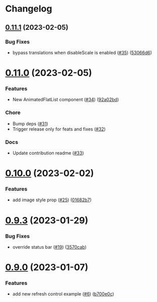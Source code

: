 # Changelog

## [0.11.1](https://github.com/kanelloc/react-native-animated-header-scroll-view/compare/v0.11.0...v0.11.1) (2023-02-05)


### Bug Fixes

* bypass translations when disableScale is enabled ([#35](https://github.com/kanelloc/react-native-animated-header-scroll-view/issues/35)) ([53066d6](https://github.com/kanelloc/react-native-animated-header-scroll-view/commit/53066d6a8961c6c8b99eca95f3015bc00e671626))

# [0.11.0](https://github.com/kanelloc/react-native-animated-header-scroll-view/compare/v0.10.4...v0.11.0) (2023-02-05)


### Features

* New AnimatedFlatList component ([#34](https://github.com/kanelloc/react-native-animated-header-scroll-view/issues/34)) ([92a02bd](https://github.com/kanelloc/react-native-animated-header-scroll-view/commit/92a02bd045e50221e1095d55d358a307e1905d26))

### Chore
* Bump deps ([#31](https://github.com/kanelloc/react-native-animated-header-scroll-view/pull/31))
* Trigger release only for feats and fixes ([#32](https://github.com/kanelloc/react-native-animated-header-scroll-view/pull/32))

### Docs
* Update contribution readme ([#33](https://github.com/kanelloc/react-native-animated-header-scroll-view/pull/33))

# [0.10.0](https://github.com/kanelloc/react-native-animated-header-scroll-view/compare/v0.9.4...v0.10.0) (2023-02-02)


### Features

* add image style prop ([#25](https://github.com/kanelloc/react-native-animated-header-scroll-view/issues/25)) ([01682b7](https://github.com/kanelloc/react-native-animated-header-scroll-view/commit/01682b7eca81e350c2a7cd5e586e9a44b06e87b6))

# [0.9.3](https://github.com/kanelloc/react-native-animated-header-scroll-view/compare/v0.9.2...v0.9.3) (2023-01-29)


### Bug Fixes

* override status bar ([#19](https://github.com/kanelloc/react-native-animated-header-scroll-view/issues/19)) ([3570cab](https://github.com/kanelloc/react-native-animated-header-scroll-view/commit/3570cab1ccf3330ed30a8d326fa003f25f33b146))

# [0.9.0](https://github.com/kanelloc/react-native-animated-header-scroll-view/compare/v0.8.7...v0.9.0) (2023-01-07)


### Features

* add new refresh control example ([#6](https://github.com/kanelloc/react-native-animated-header-scroll-view/issues/6)) ([b700e0c](https://github.com/kanelloc/react-native-animated-header-scroll-view/commit/b700e0c068fb18ab128a93dc0387287e3d88e17f))
